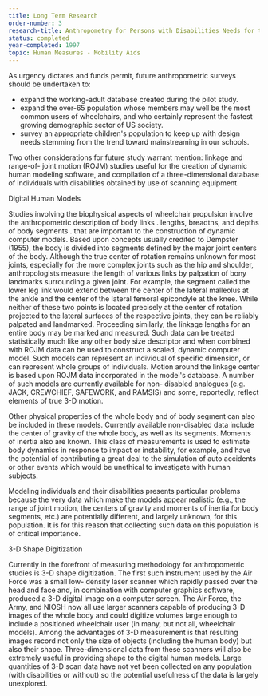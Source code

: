```yaml
---
title: Long Term Research
order-number: 3
research-title: Anthropometry for Persons with Disabilities Needs for the 21st Century
status: completed
year-completed: 1997
topic: Human Measures - Mobility Aids
---
```


As urgency dictates and funds permit, future anthropometric surveys should be undertaken to:

-   expand the working-adult database created during the pilot study.
-   expand the over-65 population whose members may well be the most common users of wheelchairs, and who certainly represent the fastest growing demographic sector of US society.
-   survey an appropriate children's population to keep up with design needs stemming from the trend toward mainstreaming in our schools.

Two other considerations for future study warrant mention: linkage and range-of- joint motion (ROJM) studies useful for the creation of dynamic human modeling software, and compilation of a three-dimensional database of individuals with disabilities obtained by use of scanning equipment.

Digital Human Models

Studies involving the biophysical aspects of wheelchair propulsion involve the anthropometric description of body links . lengths, breadths, and depths of body segments . that are important to the construction of dynamic computer models. Based upon concepts usually credited to Dempster (1955), the body is divided into segments defined by the major joint centers of the body. Although the true center of rotation remains unknown for most joints, especially for the more complex joints such as the hip and shoulder, anthropologists measure the length of various links by palpation of bony landmarks surrounding a given joint. For example, the segment called the lower leg link would extend between the center of the lateral malleolus at the ankle and the center of the lateral femoral epicondyle at the knee. While neither of these two points is located precisely at the center of rotation projected to the lateral surfaces of the respective joints, they can be reliably palpated and landmarked. Proceeding similarly, the linkage lengths for an entire body may be marked and measured. Such data can be treated statistically much like any other body size descriptor and when combined with ROJM data can be used to construct a scaled, dynamic computer model. Such models can represent an individual of specific dimension, or can represent whole groups of individuals. Motion around the linkage center is based upon ROJM data incorporated in the model's database. A number of such models are currently available for non- disabled analogues (e.g. JACK, CREWCHIEF, SAFEWORK, and RAMSIS) and some, reportedly, reflect elements of true 3-D motion.

Other physical properties of the whole body and of body segment can also be included in these models. Currently available non-disabled data include the center of gravity of the whole body, as well as its segments. Moments of inertia also are known. This class of measurements is used to estimate body dynamics in response to impact or instability, for example, and have the potential of contributing a great deal to the simulation of auto accidents or other events which would be unethical to investigate with human subjects.

Modeling individuals and their disabilities presents particular problems because the very data which make the models appear realistic (e.g., the range of joint motion, the centers of gravity and moments of inertia for body segments, etc.) are potentially different, and largely unknown, for this population. It is for this reason that collecting such data on this population is of critical importance.

3-D Shape Digitization

Currently in the forefront of measuring methodology for anthropometric studies is 3-D shape digitization. The first such instrument used by the Air Force was a small low- density laser scanner which rapidly passed over the head and face and, in combination with computer graphics software, produced a 3-D digital image on a computer screen. The Air Force, the Army, and NIOSH now all use larger scanners capable of producing 3-D images of the whole body and could digitize volumes large enough to include a positioned wheelchair user (in many, but not all, wheelchair models). Among the advantages of 3-D measurement is that resulting images record not only the size of objects (including the human body) but also their shape. Three-dimensional data from these scanners will also be extremely useful in providing shape to the digital human models. Large quantities of 3-D scan data have not yet been collected on any population (with disabilities or without) so the potential usefulness of the data is largely unexplored.
